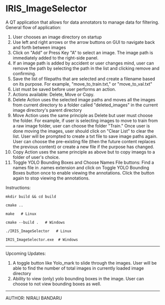 # IRIS_ImageSelector
A QT application that allows for data annotators to manage data for filtering.
General flow of application:
1. User chooses an image directory on startup
2. Use left and right arrows or the arrow buttons on GUI to navigate back and forth between images
3. Click on "Add" or Press Key "A" to select an image. The image path is immediately added to the right-side panel.
4. If an image path is added by accident or user changes mind, user can remove the path by selecting the path in the list and clicking remove and confirming.
5. Save the list of filepaths that are selected and create a filename based on its purpose. For example, "move_to_train.txt," or "move_to_val.txt"
6. List must be saved before user performs an action.
7. Actions available: Delete, Move or Copy.
8. Delete Action uses the selected image paths and moves all the images from current directory to a folder called "deleted_images" in the current image directory's parent directory
9. Move Action uses the same principle as Delete but user must choose the folder. For example, if user is selecting images to move to train from a raw image folder, user can choose the folder "Train." Once user is done moving the images, user should click on "Clear List" to clear the list. User will be prompted to create a txt file to save image paths again. User can choose the pre-existing file (then the future content replaces the previous content) or create a new file if the purpose has changed.
10. Copy Action uses the same principle as above but to copy imaegs to a folder of user's choice.
11. Toggle YOLO Bounding Boxes and Choose Names File buttons: Find a names file in .names extension and click on Toggle YOLO Bounding Boxes button once to enable viewing the annotations. Click the button again to stop viewing the annotations.

Instructions:
```
mkdir build && cd build

cmake ..

make   # Linux

cmake --build .   # Windows

./IRIS_ImageSelector   # Linux

IRIS_ImageSelector.exe  # Windows
```
------------------------------------------------------------------------------------------------------------------------------------------------------
Upcoming Updates:
1. A toggle button like Yolo_mark to slide through the images. User will be able to find the number of total images in currently loaded image directory
2. Ability to view (only) yolo bounding boxes in the image. User can choose to not view bounding boxes as well.
------------------------------------------------------------------------------------------------------------------------------------------------------

AUTHOR: NIRALI BANDARU
